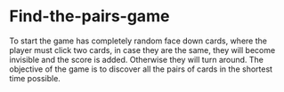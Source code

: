 # Find-the-pairs-game

To start the game has completely random face down cards, where the player must click two cards, in case they are the same, they will become invisible and the score is added. Otherwise they will turn around.
The objective of the game is to discover all the pairs of cards in the shortest time possible.
